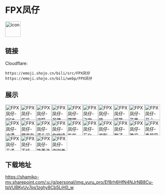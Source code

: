 # FPX凤仔
<img src="https://emoji.shojo.cn/bili/src/FPX凤仔/icon.png" width="50" height="50" alt="icon">

## 链接
Cloudflare:
```
https://emoji.shojo.cn/bili/src/FPX凤仔
https://emoji.shojo.cn/bili/webp/FPX凤仔
```
## 展示
<img src="https://emoji.shojo.cn/bili/src/FPX凤仔/FPX凤仔-nice.png" width="50" height="50" alt="FPX凤仔-nice"><img src="https://emoji.shojo.cn/bili/src/FPX凤仔/FPX凤仔-吃瓜.png" width="50" height="50" alt="FPX凤仔-吃瓜"><img src="https://emoji.shojo.cn/bili/src/FPX凤仔/FPX凤仔-冲呀.png" width="50" height="50" alt="FPX凤仔-冲呀"><img src="https://emoji.shojo.cn/bili/src/FPX凤仔/FPX凤仔-呆馋.png" width="50" height="50" alt="FPX凤仔-呆馋"><img src="https://emoji.shojo.cn/bili/src/FPX凤仔/FPX凤仔-嗯嗯.png" width="50" height="50" alt="FPX凤仔-嗯嗯"><img src="https://emoji.shojo.cn/bili/src/FPX凤仔/FPX凤仔-飞吻.png" width="50" height="50" alt="FPX凤仔-飞吻"><img src="https://emoji.shojo.cn/bili/src/FPX凤仔/FPX凤仔-嗨.png" width="50" height="50" alt="FPX凤仔-嗨"><img src="https://emoji.shojo.cn/bili/src/FPX凤仔/FPX凤仔-坏笑.png" width="50" height="50" alt="FPX凤仔-坏笑"><img src="https://emoji.shojo.cn/bili/src/FPX凤仔/FPX凤仔-开黑.png" width="50" height="50" alt="FPX凤仔-开黑"><img src="https://emoji.shojo.cn/bili/src/FPX凤仔/FPX凤仔-开心.png" width="50" height="50" alt="FPX凤仔-开心"><img src="https://emoji.shojo.cn/bili/src/FPX凤仔/FPX凤仔-冷漠.png" width="50" height="50" alt="FPX凤仔-冷漠"><img src="https://emoji.shojo.cn/bili/src/FPX凤仔/FPX凤仔-理直气壮.png" width="50" height="50" alt="FPX凤仔-理直气壮"><img src="https://emoji.shojo.cn/bili/src/FPX凤仔/FPX凤仔-满头问号.png" width="50" height="50" alt="FPX凤仔-满头问号"><img src="https://emoji.shojo.cn/bili/src/FPX凤仔/FPX凤仔-你继续吹.png" width="50" height="50" alt="FPX凤仔-你继续吹"><img src="https://emoji.shojo.cn/bili/src/FPX凤仔/FPX凤仔-生气.png" width="50" height="50" alt="FPX凤仔-生气"><img src="https://emoji.shojo.cn/bili/src/FPX凤仔/FPX凤仔-石化.png" width="50" height="50" alt="FPX凤仔-石化"><img src="https://emoji.shojo.cn/bili/src/FPX凤仔/FPX凤仔-收到.png" width="50" height="50" alt="FPX凤仔-收到"><img src="https://emoji.shojo.cn/bili/src/FPX凤仔/FPX凤仔-酸了.png" width="50" height="50" alt="FPX凤仔-酸了"><img src="https://emoji.shojo.cn/bili/src/FPX凤仔/FPX凤仔-晚安.png" width="50" height="50" alt="FPX凤仔-晚安"><img src="https://emoji.shojo.cn/bili/src/FPX凤仔/FPX凤仔-委屈巴巴.png" width="50" height="50" alt="FPX凤仔-委屈巴巴"><img src="https://emoji.shojo.cn/bili/src/FPX凤仔/FPX凤仔-无语.png" width="50" height="50" alt="FPX凤仔-无语"><img src="https://emoji.shojo.cn/bili/src/FPX凤仔/FPX凤仔-下线.png" width="50" height="50" alt="FPX凤仔-下线"><img src="https://emoji.shojo.cn/bili/src/FPX凤仔/FPX凤仔-笑着流泪.png" width="50" height="50" alt="FPX凤仔-笑着流泪"><img src="https://emoji.shojo.cn/bili/src/FPX凤仔/FPX凤仔-谢谢老板.png" width="50" height="50" alt="FPX凤仔-谢谢老板">

## 下载地址

https://shamiko-my.sharepoint.com/:u:/g/personal/img_yuru_pro/Ef8rh6HfN4NJrNB8Cu-tpVUBKyUy7ps1zghy8Cb5LiH0_w